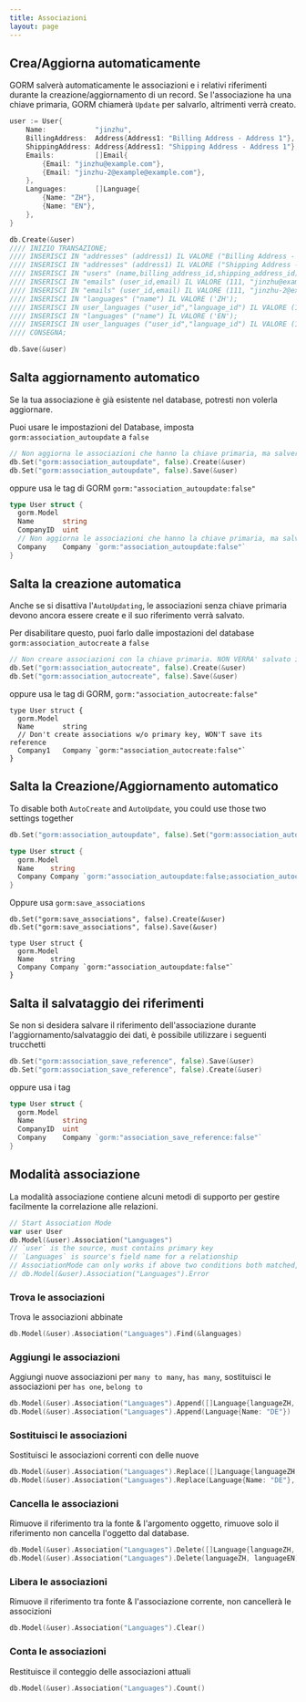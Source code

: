 ```yaml
---
title: Associazioni
layout: page
---
```

## Crea/Aggiorna automaticamente

GORM salverà automaticamente le associazioni e i relativi riferimenti durante la creazione/aggiornamento di un record. Se l'associazione ha una chiave primaria, GORM chiamerà `Update` per salvarlo, altrimenti verrà creato.

```go
user := User{
    Name:            "jinzhu",
    BillingAddress:  Address{Address1: "Billing Address - Address 1"},
    ShippingAddress: Address{Address1: "Shipping Address - Address 1"},
    Emails:          []Email{
        {Email: "jinzhu@example.com"},
        {Email: "jinzhu-2@example@example.com"},
    },
    Languages:       []Language{
        {Name: "ZH"},
        {Name: "EN"},
    },
}

db.Create(&user)
//// INIZIO TRANSAZIONE;
//// INSERISCI IN "addresses" (address1) IL VALORE ("Billing Address - Address 1");
//// INSERISCI IN "addresses" (address1) IL VALORE ("Shipping Address - Address 1");
//// INSERISCI IN "users" (name,billing_address_id,shipping_address_id) IL VALORE ("jinzhu", 1, 2);
//// INSERISCI IN "emails" (user_id,email) IL VALORE (111, "jinzhu@example.com");
//// INSERISCI IN "emails" (user_id,email) IL VALORE (111, "jinzhu-2@example.com");
//// INSERISCI IN "languages" ("name") IL VALORE ('ZH');
//// INSERISCI IN user_languages ("user_id","language_id") IL VALORE (111, 1);
//// INSERISCI IN "languages" ("name") IL VALORE ('EN');
//// INSERISCI IN user_languages ("user_id","language_id") IL VALORE (111, 2);
//// CONSEGNA;

db.Save(&user)
```

## Salta aggiornamento automatico

Se la tua associazione è già esistente nel database, potresti non volerla aggiornare.

Puoi usare le impostazioni del Database, imposta `gorm:association_autoupdate` a `false`

```go
// Non aggiorna le associazioni che hanno la chiave primaria, ma salverà il riferimento
db.Set("gorm:association_autoupdate", false).Create(&user)
db.Set("gorm:association_autoupdate", false).Save(&user)
```

oppure usa le tag di GORM `gorm:"association_autoupdate:false"`

```go
type User struct {
  gorm.Model
  Name       string
  CompanyID  uint
  // Non aggiorna le associazioni che hanno la chiave primaria, ma salverà il riferimento
  Company    Company `gorm:"association_autoupdate:false"`
}
```

## Salta la creazione automatica

Anche se si disattiva l'`AutoUpdating`, le associazioni senza chiave primaria devono ancora essere create e il suo riferimento verrà salvato.

Per disabilitare questo, puoi farlo dalle impostazioni del database `gorm:association_autocreate` a `false`

```go
// Non creare associazioni con la chiave primaria. NON VERRA' salvato il riferimento
db.Set("gorm:association_autocreate", false).Create(&user)
db.Set("gorm:association_autocreate", false).Save(&user)
```

oppure usa le tag di GORM, `gorm:"association_autocreate:false"`

    type User struct {
      gorm.Model
      Name       string
      // Don't create associations w/o primary key, WON'T save its reference
      Company1   Company `gorm:"association_autocreate:false"`
    }
    

## Salta la Creazione/Aggiornamento automatico

To disable both `AutoCreate` and `AutoUpdate`, you could use those two settings together

```go
db.Set("gorm:association_autoupdate", false).Set("gorm:association_autocreate", false).Create(&user)

type User struct {
  gorm.Model
  Name    string
  Company Company `gorm:"association_autoupdate:false;association_autocreate:false"`
}
```

Oppure usa `gorm:save_associations`

    db.Set("gorm:save_associations", false).Create(&user)
    db.Set("gorm:save_associations", false).Save(&user)
    
    type User struct {
      gorm.Model
      Name    string
      Company Company `gorm:"association_autoupdate:false"`
    }
    

## Salta il salvataggio dei riferimenti

Se non si desidera salvare il riferimento dell'associazione durante l'aggiornamento/salvataggio dei dati, è possibile utilizzare i seguenti trucchetti

```go
db.Set("gorm:association_save_reference", false).Save(&user)
db.Set("gorm:association_save_reference", false).Create(&user)
```

oppure usa i tag

```go
type User struct {
  gorm.Model
  Name       string
  CompanyID  uint
  Company    Company `gorm:"association_save_reference:false"`
}
```

## Modalità associazione

La modalità associazione contiene alcuni metodi di supporto per gestire facilmente la correlazione alle relazioni.

```go
// Start Association Mode
var user User
db.Model(&user).Association("Languages")
// `user` is the source, must contains primary key
// `Languages` is source's field name for a relationship
// AssociationMode can only works if above two conditions both matched, check it ok or not:
// db.Model(&user).Association("Languages").Error
```

### Trova le associazioni

Trova le associazioni abbinate

```go
db.Model(&user).Association("Languages").Find(&languages)
```

### Aggiungi le associazioni

Aggiungi nuove associazioni per `many to many`, `has many`, sostituisci le associazioni per `has one`, `belong to`

```go
db.Model(&user).Association("Languages").Append([]Language{languageZH, languageEN})
db.Model(&user).Association("Languages").Append(Language{Name: "DE"})
```

### Sostituisci le associazioni

Sostituisci le associazioni correnti con delle nuove

```go
db.Model(&user).Association("Languages").Replace([]Language{languageZH, languageEN})
db.Model(&user).Association("Languages").Replace(Language{Name: "DE"}, languageEN)
```

### Cancella le associazioni

Rimuove il riferimento tra la fonte & l'argomento oggetto, rimuove solo il riferimento non cancella l'oggetto dal database.

```go
db.Model(&user).Association("Languages").Delete([]Language{languageZH, languageEN})
db.Model(&user).Association("Languages").Delete(languageZH, languageEN)
```

### Libera le associazioni

Rimuove il riferimento tra fonte & l'associazione corrente, non cancellerà le associzioni

```go
db.Model(&user).Association("Languages").Clear()
```

### Conta le associazioni

Restituisce il conteggio delle associazioni attuali

```go
db.Model(&user).Association("Languages").Count()
```
